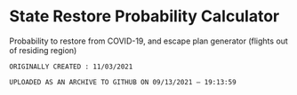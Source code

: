 
# State Restore Probability Calculator

Probability to restore from COVID-19, and escape plan generator (flights out of residing region)

```ORIGINALLY CREATED : 11/03/2021```

`UPLOADED AS AN ARCHIVE TO GITHUB ON 09/13/2021 — 19:13:59`